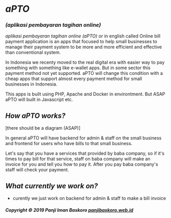 # <strong><em>aPTO</em></strong>
### <strong><em>(aplikasi pembayaran tagihan online)</em></strong>

<em>aplikasi pembayaran tagihan online (aPTO)</em> or in english called Online bill payment application is an apps that focused to help small businesses to manage their payment system to be more and more efficient and effective than conventional system.

In Indonesia we recenty moved to the  real digital era with easier way to pay something with something like e-wallet apps. But in some sector this payment method not yet supported. aPTO will change this condition with a cheap apps that support almost every payment method for small businesses in Indonesia.

This apps is built using PHP, Apache and Docker in environtment. But ASAP aPTO will built in Javascript etc.

## <strong><em>How aPTO works?</em></strong>

[there should be a diagram (ASAP)]

In general aPTO will have backend for admin & staff on the small business and frontend for users who have bills to that small business.

Let's say that you have a services that provided by baba company, so if it's  times to pay bill for that service, staff on baba company will make an invoice for you and tell you how to pay it. After you pay baba company's staff will check your payment.

## <strong><em>What currently we work on?</em></strong>
 - curently we just work on backend for admin & staff to make a bill invoice

##### Copyright &copy; 2019 Panji Iman Baskoro [**panjibaskoro.web.id**](https://panjibaskoro.web.id/)